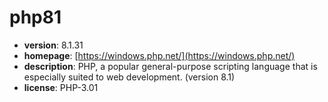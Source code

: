 # php81

- **version**: 8.1.31
- **homepage**: [https://windows.php.net/](https://windows.php.net/)
- **description**: PHP, a popular general-purpose scripting language that is especially suited to web development. (version 8.1)
- **license**: PHP-3.01

